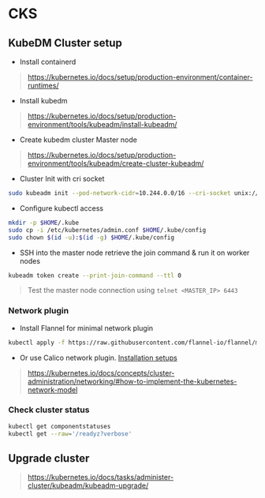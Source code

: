 # CKS

## KubeDM Cluster setup

* Install containerd
> https://kubernetes.io/docs/setup/production-environment/container-runtimes/

* Install kubedm
> https://kubernetes.io/docs/setup/production-environment/tools/kubeadm/install-kubeadm/

* Create kubedm cluster Master node
> https://kubernetes.io/docs/setup/production-environment/tools/kubeadm/create-cluster-kubeadm/

* Cluster Init with cri socket
```sh
sudo kubeadm init --pod-network-cidr=10.244.0.0/16 --cri-socket unix:///run/containerd/containerd.sock
```

* Configure kubectl access
```sh
mkdir -p $HOME/.kube
sudo cp -i /etc/kubernetes/admin.conf $HOME/.kube/config
sudo chown $(id -u):$(id -g) $HOME/.kube/config
```
* SSH into the master node retrieve the join command & run it on worker nodes
```sh
kubeadm token create --print-join-command --ttl 0
```
> Test the master node connection using `telnet <MASTER_IP> 6443`

### Network plugin

* Install Flannel for minimal network plugin  
```sh
kubectl apply -f https://raw.githubusercontent.com/flannel-io/flannel/master/Documentation/kube-flannel.yml
```
* Or use Calico network plugin. [Installation setups](https://docs.tigera.io/calico/latest/getting-started/kubernetes/self-managed-onprem/onpremises)

> https://kubernetes.io/docs/concepts/cluster-administration/networking/#how-to-implement-the-kubernetes-network-model


### Check cluster status

```sh
kubectl get componentstatuses
kubectl get --raw='/readyz?verbose'
```

## Upgrade cluster
> https://kubernetes.io/docs/tasks/administer-cluster/kubeadm/kubeadm-upgrade/
